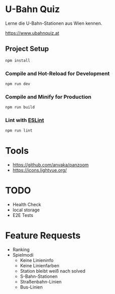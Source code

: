 # U-Bahn Quiz

Lerne die U-Bahn-Stationen aus Wien kennen.

https://www.ubahnquiz.at

## Project Setup

```sh
npm install
```

### Compile and Hot-Reload for Development

```sh
npm run dev
```

### Compile and Minify for Production

```sh
npm run build
```

### Lint with [ESLint](https://eslint.org/)

```sh
npm run lint
```

# Tools

- https://github.com/anvaka/panzoom
- https://icons.lightvue.org/

# TODO

- Health Check
- local storage
- E2E Tests

# Feature Requests

- Ranking
- Spielmodi
  - Keine Linieninfo
  - Keine Linienfarben
  - Station bleibt weiß nach solved
  - S-Bahn-Stationen
  - Straßenbahn-Linien
  - Bus-Linien

